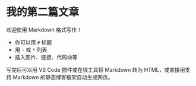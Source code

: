 # 我的第二篇文章

欢迎使用 Markdown 格式写作！

- 你可以用 `#` 标题
- 用 `-` 或 `*` 列表
- 插入图片、链接、代码块等

写完后可以用 VS Code 插件或在线工具将 Markdown 转为 HTML，或直接用支持 Markdown 的静态博客框架自动生成网页。
